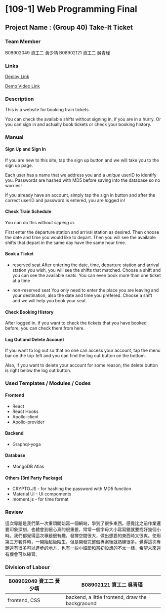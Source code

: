 # [109-1] Web Programming Final

## Project Name : (Group 40) Take-It Ticket

### Team Member
B08902049 資工二 黃少靖
B08902121 資工二 吳青瑾

### Links

[Deploy Link]()

[Demo Video Link]()

### Description

This is a website for booking train tickets. 

You can check the available shifts without signing in, if you are in a hurry. Or you can sign in and actually book tickets or check your booking history. 


### Manual

#### Sign Up and Sign In

If you are new to this site, tap the sign up button and we will take you to the sign up page. 

Each user has a name that we address you and a *unique* userID to identify you. Passwords are hashed with MD5 before saving into the database so no worries!

If you already have an account, simply tap the sign in button and after the correct userID and password is entered, you are logged in!

#### Check Train Schedule

You can do this without *signing in*. 

First enter the departure station and arrival station as desired. Then choose the date and time you would like to depart. Then you will see the available shifts that depart in the same day have the same hour time. 

#### Book a Ticket

- reserved seat
  After entering the date, time, departure station and arrival station you wish, you will see the shifts that matched. 
  Choose a shift and you can see the available seats. You can even book more than one ticket at a time

- non-reserved seat
  You only need to enter the place you are leaving and your destination, also the date and time you prefered. Choose a shift and we will help you book your seat. 

#### Check Booking History

After logged in, if you want to check the tickets that you have booked before, you can check them from here. 

#### Log Out and Delete Account

If you want to log out so that no one can access your account, tap the menu bar on the top-left and you can find the log out button on the bottom. 

Also, if you want to delete your account for some reason, the delete button is right below the log out button. 

### Used Templates / Modules / Codes

#### Frontend

- React
- React Hooks
- Apollo-client
- Apollo-provider

#### Backend

- Graphql-yoga

#### Database

- MongoDB Atlas

#### Others (3rd Party Package)

- CRYPTO.JS - for hashing the password with MD5 function
- Material UI - UI compoments
- moment.js - for time format

### Review

這次專題是我們第一次重頭開始寫一個網站，學到了很多東西。感覺比之前作業還要印象深刻，也體會到細心真的很重要，常常一個字母大小寫寫錯就要找好幾個小時。我們都覺得這次專題很有趣，發揮空間很大，做出想要的東西時又很爽。使用第三方套件時，一開始超級陌生，但是開發完整個專案後就熟練很多。覺得這次專題還有很多可以進步的地方，也有一些小細節和當初設想的不太一樣，希望未來還有機會可以練習。

### Division of Labour

|B08902049 資工二 黃少靖|B08902121 資工二 吳青瑾|
|-|-|
|frontend, CSS|backend, a little frontend, draw the backgraound|


